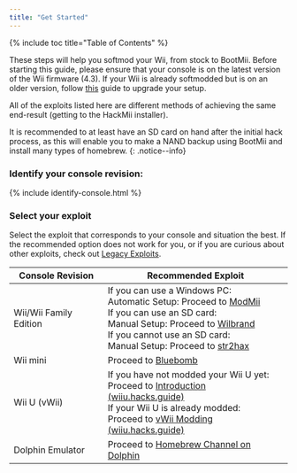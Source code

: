 ```yaml
---
title: "Get Started"
---
```


{% include toc title="Table of Contents" %}

These steps will help you softmod your Wii, from stock to BootMii. Before starting this guide, please ensure that your console is on the latest version of the Wii firmware (4.3). If your Wii is already softmodded but is on an older version, follow [this](update) guide to upgrade your setup.

All of the exploits listed here are different methods of achieving the same end-result (getting to the HackMii installer).

It is recommended to at least have an SD card on hand after the initial hack process, as this will enable you to make a NAND backup using BootMii and install many types of homebrew.
{: .notice--info}

### Identify your console revision:

{% include identify-console.html %}<br>

### Select your exploit

Select the exploit that corresponds to your console and situation the best. If the recommended option does not work for you, or if you are curious about other exploits, check out [Legacy Exploits](legacy-exploits).

| Console Revision  | Recommended Exploit |
| ----------------- | ------------------- |
| Wii/Wii Family Edition  | If you can use a Windows PC:<br> Automatic Setup: Proceed to [ModMii](modmii)<br> If you can use an SD card:<br> Manual Setup: Proceed to [Wilbrand](wilbrand)<br> If you cannot use an SD card:<br> Manual Setup: Proceed to [str2hax](str2hax)<br> |
| Wii mini | Proceed to [Bluebomb](bluebomb) |
| Wii U (vWii)  | If you have not modded your Wii U yet:<br> Proceed to [Introduction (wiiu.hacks.guide)](https://wiiu.hacks.guide/#/)<br> If your Wii U is already modded:<br> Proceed to [vWii Modding (wiiu.hacks.guide)](https://wiiu.hacks.guide/#/vwii/sd-preparation) |
| Dolphin Emulator | Proceed to [Homebrew Channel on Dolphin](homebrew-dolphin) |
